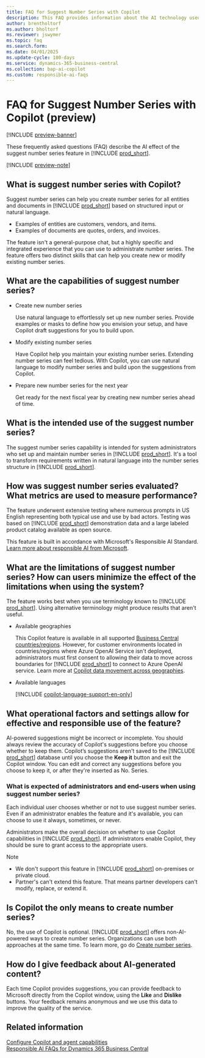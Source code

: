 ```yaml
---
title: FAQ for Suggest Number Series with Copilot
description: This FAQ provides information about the AI technology used in Business Central.
author: brentholtorf
ms.author: bholtorf
ms.reviewer: jswymer
ms.topic: faq
ms.search.form:
ms.date: 04/01/2025
ms.update-cycle: 180-days
ms.service: dynamics-365-business-central
ms.collection: bap-ai-copilot
ms.custom: responsible-ai-faqs
---
```


# FAQ for Suggest Number Series with Copilot (preview)

[!INCLUDE [preview-banner](~/../shared-content/shared/preview-includes/preview-banner.md)]

These frequently asked questions (FAQ) describe the AI effect of the suggest number series feature in [!INCLUDE [prod_short](includes/prod_short.md)].

[!INCLUDE [preview-note](~/../shared-content/shared/preview-includes/production-ready-preview-dynamics365.md)]

## What is suggest number series with Copilot?

Suggest number series can help you create number series for all entities and documents in [!INCLUDE [prod_short](includes/prod_short.md)] based on structured input or natural language.

* Examples of entities are customers, vendors, and items.
* Examples of documents are quotes, orders, and invoices.

The feature isn't a general-purpose chat, but a highly specific and integrated experience that you can use to administrate number series. The feature offers two distinct skills that can help you create new or modify existing number series.

## What are the capabilities of suggest number series?

* Create new number series

   Use natural language to effortlessly set up new number series. Provide examples or masks to define how you envision your setup, and have Copilot draft suggestions for you to build upon.

* Modify existing number series

   Have Copilot help you maintain your existing number series. Extending number series can feel tedious. With Copilot, you can use natural language to modify number series and build upon the suggestions from Copilot.

* Prepare new number series for the next year

   Get ready for the next fiscal year by creating new number series ahead of time.

## What is the intended use of the suggest number series?

The suggest number series capability is intended for system administrators who set up and maintain number series in [!INCLUDE [prod_short](includes/prod_short.md)]. It's a tool to transform requirements written in natural language into the number series structure in [!INCLUDE [prod_short](includes/prod_short.md)].

## How was suggest number series evaluated? What metrics are used to measure performance?

The feature underwent extensive testing where numerous prompts in US English representing both typical use and use by bad actors. Testing was based on [!INCLUDE [prod_short](includes/prod_short.md)] demonstration data and a large labeled product catalog available as open source.

This feature is built in accordance with Microsoft's Responsible AI Standard. [Learn more about responsible AI from Microsoft](https://aka.ms/RAI).

## What are the limitations of suggest number series? How can users minimize the effect of the limitations when using the system?

The feature works best when you use terminology known to [!INCLUDE [prod_short](includes/prod_short.md)]. Using alternative terminology might produce results that aren't useful.

* Available geographies

   This Copilot feature is available in all supported [Business Central countries/regions](/dynamics365/business-central/dev-itpro/compliance/apptest-countries-and-translations). However, for customer environments located in countries/regions where Azure OpenAI Service isn't deployed, administrators must first consent to allowing their data to move across boundaries for [!INCLUDE [prod_short](includes/prod_short.md)] to connect to Azure OpenAI service. Learn more at [Copilot data movement across geographies](ai-copilot-data-movement.md).

* Available languages

   [!INCLUDE [copilot-language-support-en-only](includes/copilot-language-support-en-only.md)]

## What operational factors and settings allow for effective and responsible use of the feature?

AI-powered suggestions might be incorrect or incomplete. You should always review the accuracy of Copilot's suggestions before you choose whether to keep them. Copilot’s suggestions aren't saved to the [!INCLUDE [prod_short](includes/prod_short.md)] database until you choose the **Keep it** button and exit the Copilot window. You can edit and correct any suggestions before you choose to keep it, or after they're inserted as No. Series.

### What is expected of administrators and end-users when using suggest number series?

Each individual user chooses whether or not to use suggest number series. Even if an administrator enables the feature and it's available, you can choose to use it always, sometimes, or never.  

Administrators make the overall decision on whether to use Copilot capabilities in [!INCLUDE [prod_short](includes/prod_short.md)]. If administrators enable Copilot, they should be sure to grant access to the appropriate users.

> [!NOTE]
> * We don't support this feature in [!INCLUDE [prod_short](includes/prod_short.md)] on-premises or private cloud.
> * Partner's can't extend this feature. That means partner developers can't modify, replace, or extend it.

## Is Copilot the only means to create number series?  

No, the use of Copilot is optional. [!INCLUDE [prod_short](includes/prod_short.md)] offers non-AI-powered ways to create number series. Organizations can use both approaches at the same time. To learn more, go do [Create number series](ui-create-number-series.md).

## How do I give feedback about AI-generated content?  

Each time Copilot provides suggestions, you can provide feedback to Microsoft directly from the Copilot window, using the **Like** and **Dislike** buttons. Your feedback remains anonymous and we use this data to improve the quality of the service.

## Related information

[Configure Copilot and agent capabilities](enable-ai.md)  
[Responsible AI FAQs for Dynamics 365 Business Central](responsible-ai-overview.md) 
